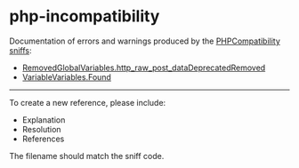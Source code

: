 php-incompatibility
===================

Documentation of errors and warnings produced by the [PHPCompatibility sniffs](https://github.com/wimg/PHPCompatibility):

* [RemovedGlobalVariables.http_raw_post_dataDeprecatedRemoved](RemovedGlobalVariables.http_raw_post_dataDeprecatedRemoved.md)
* [VariableVariables.Found](VariableVariables.Found.md)

***

To create a new reference, please include:

* Explanation
* Resolution
* References

The filename should match the sniff code.
